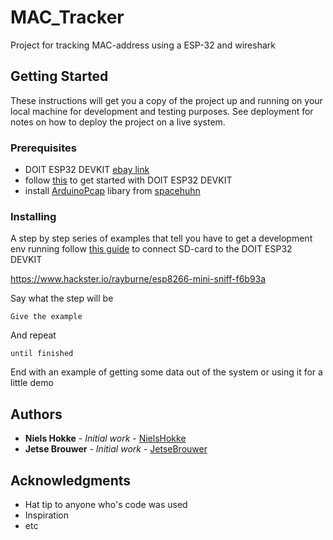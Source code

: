 # MAC_Tracker

Project for tracking MAC-address using a ESP-32 and wireshark

## Getting Started

These instructions will get you a copy of the project up and running on your local machine for development and testing purposes. See deployment for notes on how to deploy the project on a live system.

### Prerequisites

* DOIT ESP32 DEVKIT [ebay link](https://www.ebay.com/itm/DOIT-Development-Board-WiFi-Bluetooth-Low-Consumption-Dual-Core-ESP-32-ESP-2018/173061599471?epid=843519115&hash=item284b4670ef:g:BxIAAOSww9xZC~gr)
* follow [this](http://dagrende.blogspot.nl/2017/01/how-to-use-doit-esp32-devkit.html) to get started with DOIT ESP32 DEVKIT
* install [ArduinoPcap](https://github.com/spacehuhn/ArduinoPcap) libary from [spacehuhn](https://github.com/spacehuhn)


### Installing

A step by step series of examples that tell you have to get a development env running
follow [this guide](https://github.com/espressif/arduino-esp32/tree/master/libraries/SD) to connect SD-card to the DOIT ESP32 DEVKIT

https://www.hackster.io/rayburne/esp8266-mini-sniff-f6b93a

Say what the step will be

```
Give the example
```

And repeat

```
until finished
```

End with an example of getting some data out of the system or using it for a little demo

## Authors

* **Niels Hokke** - *Initial work* - [NielsHokke](https://github.com/NielsHokke)
* **Jetse Brouwer** - *Initial work* - [JetseBrouwer](https://github.com/JetseBrouwer)


## Acknowledgments

* Hat tip to anyone who's code was used
* Inspiration
* etc
